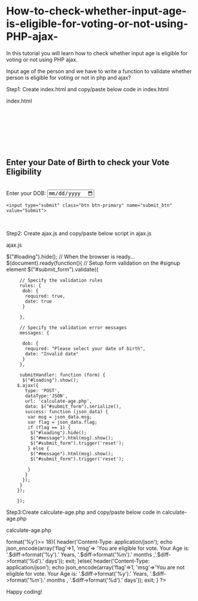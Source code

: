 # How-to-check-whether-input-age-is-eligible-for-voting-or-not-using-PHP-ajax-
In this tutorial you will learn how to check whether input age is eligible for voting or not using PHP ajax.

Input age of the person and we have to write a function to validate whether person is eligible for voting or not in php and ajax? 

Step1: Create index.html and copy/paste below code in index.html

index.html

<svg width="100" height="100" xmlns="http://www.w3.org/2000/svg">
<!DOCTYPE html>
<html lang="en">
<head>
  <title>www.sleepycoder.com | Enter your Date of Birth to check your vote eligiblity</title>
  <meta charset="utf-8">
  <meta name="viewport" content="width=device-width, initial-scale=1">
  <link rel="stylesheet" href="https://stackpath.bootstrapcdn.com/bootstrap/4.5.2/css
/bootstrap.min.css">
  <script src="https://ajax.googleapis.com/ajax/libs/jquery/3.5.1/jquery.min.js">
</script>
  <script src="https://cdn.jsdelivr.net/npm/jquery-validation@1.19.1/dist/jquery.
validate.min.js"></script>
  <script src="ajax.js" type="text/javascript"></script>
     <style type="text/css">
        .label {
        width: 100px;
        text-align: right;
        float: left;
        padding-right: 10px;
        }
        #submit_form label.error, .output {
        color: #FB3A3A;
        font-family:"Segoe UI";
        font-size:13px;
        margin-top:-10px;
        }
     </style>

</head>
<body>

<div class="container">
<div class="row">
    <div class="col-md-12">
  <h2>Enter your Date of Birth to check your Vote Eligibility</h2><br>
  <form action="#" id="submit_form" method="POST"  
enctype="application/x-www-form-urlencoded">
    <div class="form-group">
      <label for="dob">Enter your DOB:</label>
      <input type="date" class="form-control" id="dob"  
placeholder="Enter Date of birth" name="dob">
    </div>
    
    <input type="submit" class="btn btn-primary" name="submit_btn" value="Submit">
  </form>
  <div id="loading" style="display: none;">Calculating...</div>
  <br>
  <div class="alert alert-primary" role="alert" id="message" style="display: none;">
    
  </div>
</div>
</div>
</div>
</body>
</html>


Step2: Create ajax.js and copy/paste below script in ajax.js

ajax.js

 
$("#loading").hide();
        // When the browser is ready...
        $(document).ready(function(){
        // Setup form validation on the #signup element
        $("#submit_form").validate({
        
         // Specify the validation rules
         rules: {
          dob: {
           required: true,
           date: true
          }
        
         },
        
         // Specify the validation error messages
         messages: {
        
          dob: {
           required: "Please select your date of birth",
           date: "Invalid date"
          }
         },
        
         submitHandler: function (form) {   
          $("#loading").show(); 
        $.ajax({
           type: 'POST',
           dataType:'JSON',    
           url: 'calculate-age.php',    
           data: $("#submit_form").serialize(),
           success: function (json_data) {          
            var msg = json_data.msg;
            var flag = json_data.flag;     
            if (flag == 1) {
             $("#loading").hide();
             $("#message").html(msg).show();
             $("#submit_form").trigger('reset');
            } else {
             $("#message").html(msg).show();
             $("#submit_form").trigger('reset');
        
            }
           }
          });
         }
        });
        
        }); 
 
 

Step3:Create calculate-age.php and copy/paste below code in calculate-age.php

calculate-age.php


<?php
    $dateOfBirth = $_POST['dob'];
    $today = date("Y-m-d");
    $diff = date_diff(date_create($dateOfBirth), date_create($today));
    if($diff->format('%y')>= 18){
        header('Content-Type: application/json');
        echo json_encode(array('flag'=>1, 'msg'=> 
'You are eligible for vote. Your Age is: '.$diff->format('%y').' Years, 
'.$diff->format('%m').' months ,'.$diff->format('%d').' days'));
        exit;
    }else{
        header('Content-Type: application/json');
        echo json_encode(array('flag'=>1, 'msg'=>'You are not eligible for vote. 
Your Age is: '.$diff->format('%y').' Years, '.$diff->format('%m').' months ,
'.$diff->format('%d').' days'));
        exit;
    }
?>


Happy coding!
</svg>
